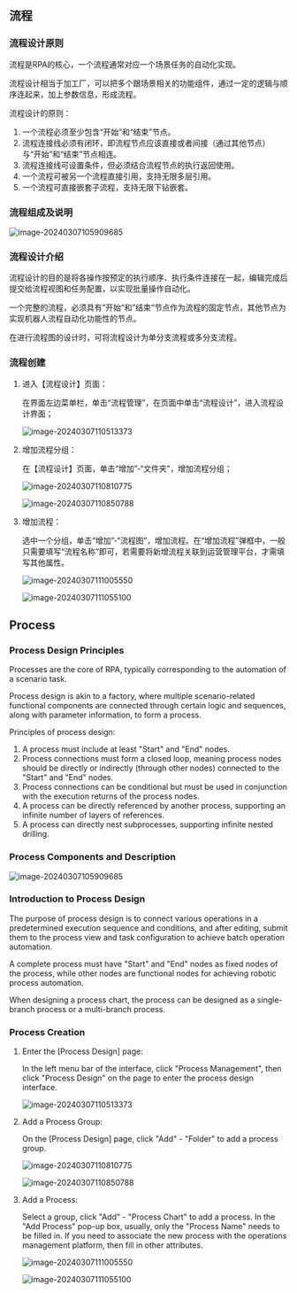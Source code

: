 ## 流程

### 流程设计原则

流程是RPA的核心，一个流程通常对应一个场景任务的自动化实现。 

流程设计相当于加工厂，可以把多个跟场景相关的功能组件，通过一定的逻辑与顺序连起来，加上参数信息，形成流程。

流程设计的原则：

1. 一个流程必须至少包含“开始”和“结束”节点。
2. 流程连接线必须有闭环，即流程节点应该直接或者间接（通过其他节点）与“开始”和“结束”节点相连。
3. 流程连接线可设置条件，但必须结合流程节点的执行返回使用。
4. 一个流程可被另一个流程直接引用，支持无限多层引用。
5. 一个流程可直接嵌套子流程，支持无限下钻嵌套。

### 流程组成及说明

![image-20240307105909685](Flow.assets/image-20240307105909685.png)

### 流程设计介绍

流程设计的目的是将各操作按预定的执行顺序、执行条件连接在一起，编辑完成后提交给流程视图和任务配置，以实现批量操作自动化。

一个完整的流程，必须具有”开始“和”结束“节点作为流程的固定节点，其他节点为实现机器人流程自动化功能性的节点。

在进行流程图的设计时，可将流程设计为单分支流程或多分支流程。

### 流程创建

1. 进入【流程设计】页面：

   在界面左边菜单栏，单击“流程管理”，在页面中单击“流程设计”，进入流程设计界面；

   ![image-20240307110513373](Flow.assets/image-20240307110513373.png)

2. 增加流程分组：

   在【流程设计】页面，单击“增加”-“文件夹”，增加流程分组；

   ![image-20240307110810775](Flow.assets/image-20240307110810775.png)

   ![image-20240307110850788](Flow.assets/image-20240307110850788.png)

3. 增加流程：

   选中一个分组，单击“增加”-“流程图”，增加流程。在“增加流程”弹框中，一般只需要填写“流程名称”即可，若需要将新增流程关联到运营管理平台，才需填写其他属性。

   ![image-20240307111005550](Flow.assets/image-20240307111005550.png)

   ![image-20240307111055100](Flow.assets/image-20240307111055100.png)

## Process

### Process Design Principles

Processes are the core of RPA, typically corresponding to the automation of a scenario task.

Process design is akin to a factory, where multiple scenario-related functional components are connected through certain logic and sequences, along with parameter information, to form a process.

Principles of process design:

1. A process must include at least "Start" and "End" nodes.
2. Process connections must form a closed loop, meaning process nodes should be directly or indirectly (through other nodes) connected to the "Start" and "End" nodes.
3. Process connections can be conditional but must be used in conjunction with the execution returns of the process nodes.
4. A process can be directly referenced by another process, supporting an infinite number of layers of references.
5. A process can directly nest subprocesses, supporting infinite nested drilling.

### Process Components and Description

![image-20240307105909685](Flow.assets/image-20240307105909685.png)

### Introduction to Process Design

The purpose of process design is to connect various operations in a predetermined execution sequence and conditions, and after editing, submit them to the process view and task configuration to achieve batch operation automation.

A complete process must have "Start" and "End" nodes as fixed nodes of the process, while other nodes are functional nodes for achieving robotic process automation.

When designing a process chart, the process can be designed as a single-branch process or a multi-branch process.

### Process Creation

1. Enter the [Process Design] page:

   In the left menu bar of the interface, click "Process Management", then click "Process Design" on the page to enter the process design interface.

   ![image-20240307110513373](Flow.assets/image-20240307110513373.png)

2. Add a Process Group:

   On the [Process Design] page, click "Add" - "Folder" to add a process group.

   ![image-20240307110810775](Flow.assets/image-20240307110810775.png)

   ![image-20240307110850788](Flow.assets/image-20240307110850788.png)

3. Add a Process:

   Select a group, click "Add" - "Process Chart" to add a process. In the "Add Process" pop-up box, usually, only the "Process Name" needs to be filled in. If you need to associate the new process with the operations management platform, then fill in other attributes.

   ![image-20240307111005550](Flow.assets/image-20240307111005550.png)

   ![image-20240307111055100](Flow.assets/image-20240307111055100.png)
